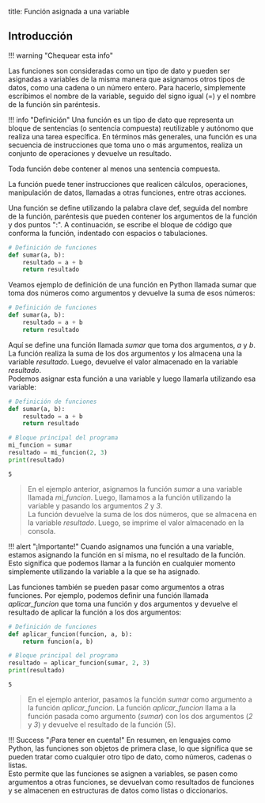 title: Función asignada a una variable

## Introducción

!!! warning "Chequear esta info"

Las funciones son consideradas como un tipo de dato y pueden ser asignadas a variables de la misma manera que asignamos otros tipos de datos, como una cadena o un número entero. Para hacerlo, simplemente escribimos el nombre de la variable, seguido del signo igual (=) y el nombre de la función sin paréntesis.

!!! info "Definición"
    Una función es un tipo de dato que representa un bloque de sentencias (o sentencia compuesta) reutilizable y autónomo que realiza una tarea específica. En términos más generales, una función es una secuencia de instrucciones que toma uno o más argumentos, realiza un conjunto de operaciones y devuelve un resultado.

Toda función debe contener al menos una sentencia compuesta.

La función puede tener instrucciones que realicen cálculos, operaciones, manipulación de datos, llamadas a otras funciones, entre otras acciones.

Una función se define utilizando la palabra clave def, seguida del nombre de la función, paréntesis que pueden contener los argumentos de la función y dos puntos ":". A continuación, se escribe el bloque de código que conforma la función, indentado con espacios o tabulaciones.

``` py title="Python
# Definición de funciones
def sumar(a, b):
    resultado = a + b
    return resultado
```

Veamos ejemplo de definición de una función en Python llamada sumar que toma dos números como argumentos y devuelve la suma de esos números:

``` py title="Python"
# Definición de funciones
def sumar(a, b):
    resultado = a + b
    return resultado
```

Aquí se define una función llamada _sumar_ que toma dos argumentos, _a_ y _b_. La función realiza la suma de los dos argumentos y los almacena una la variable _resultado_. Luego, devuelve el valor almacenado en la variable _resultado_.  
Podemos asignar esta función a una variable y luego llamarla utilizando esa variable:

``` py title="Python"
# Definición de funciones
def sumar(a, b):
    resultado = a + b
    return resultado

# Bloque principal del programa
mi_funcion = sumar
resultado = mi_funcion(2, 3)
print(resultado)
```

``` title="Terminal (Entrada/Salida)"
5
```

> En el ejemplo anterior, asignamos la función _sumar_ a una variable llamada _mi_funcion_. Luego, llamamos a la función utilizando la variable y pasando los argumentos _2_ y _3_.  
> La función devuelve la suma de los dos números, que se almacena en la variable _resultado_.
> Luego, se imprime el valor almacenado en la consola.

!!! alert "¡Importante!"
    Cuando asignamos una función a una variable, estamos asignando la función en sí misma, no el resultado de la función. Esto significa que podemos llamar a la función en cualquier momento simplemente utilizando la variable a la que se ha asignado.

Las funciones también se pueden pasar como argumentos a otras funciones. Por ejemplo, podemos definir una función llamada _aplicar_funcion_ que toma una función y dos argumentos y devuelve el resultado de aplicar la función a los dos argumentos:

``` py title="Python
# Definición de funciones
def aplicar_funcion(funcion, a, b):
    return funcion(a, b)

# Bloque principal del programa
resultado = aplicar_funcion(sumar, 2, 3)
print(resultado)
```

``` title="Terminal (Entrada/Salida)"
5
```

> En el ejemplo anterior, pasamos la función _sumar_ como argumento a la función _aplicar_funcion_. La función _aplicar_funcion_ llama a la función pasada como argumento (_sumar_) con los dos argumentos (_2_ y _3_) y devuelve el resultado de la función (5).

!!! Success "¡Para tener en cuenta!"
    En resumen, en lenguajes como Python, las funciones son objetos de primera clase, lo que significa que se pueden tratar como cualquier otro tipo de dato, como números, cadenas o listas.  
    Esto permite que las funciones se asignen a variables, se pasen como argumentos a otras funciones, se devuelvan como resultados de funciones y se almacenen en estructuras de datos como listas o diccionarios.

